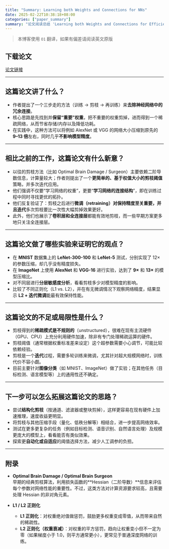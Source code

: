 ```yaml
---
title: "Summary: Learning both Weights and Connections for NNs"
date: 2025-02-22T10:38:18+08:00
categories: ["paper_summary"]
summary: "论文阅读总结 'Learning both Weights and Connections for Efficient Neural Networks'"
---
```


> 本博客使用 `O1` 翻译，如果有偏差请阅读英文原版

## 下载论文

[论文链接](https://arxiv.org/pdf/1506.02626)

---

## 这篇论文讲了什么？

- 作者提出了一个三步走的方法（训练 → 剪枝 → 再训练）来**去除神经网络中的冗余连接**。  
- 核心思路是先找到并**保留“重要”权重**，把不重要的权重剪掉，进而得到一个稀疏网络，从而节省存储/内存以及降低功耗。  
- 在实践中，这种方法可以将例如 AlexNet 或 VGG 的网络大小压缩到原先的 **9–13 倍**左右，同时几乎**不影响模型精度**。

---

## 相比之前的工作，这篇论文有什么新意？

- 以往的剪枝方法（比如 Optimal Brain Damage / Surgeon）主要依赖二阶导数信息，计算量较大；作者则提出了一个**更简单的、基于权值大小的剪枝阈值**策略，并多次迭代应用。  
- 他们强调不仅要“学习网络的权重”，更要“**学习网络的连接结构**”，即在训练过程中同时寻找更优的拓扑。  
- 他们反复验证了：剪枝之后进行**微调（retraining）**对保持精度至关重要，并且**迭代**多次剪枝要比一次性大幅剪掉效果更好。  
- 此外，他们也展示了**卷积层和全连接层**都能有效地剪枝，而一些早期方案更多地只关注全连接层。

---

## 这篇论文做了哪些实验来证明它的观点？

- 在 **MNIST** 数据集上的 **LeNet-300-100** 和 **LeNet-5** 测试，分别实现了 12× 的参数压缩，却几乎没有精度损失。  
- 在 **ImageNet** 上使用 **AlexNet** 和 **VGG-16** 进行实验，达到了 **9×** 和 **13×** 的模型压缩比。  
- 对不同层进行**分层敏感度分析**，看看剪枝多少对模型精度的影响。  
- 比较了不同正则化（L1 vs. L2），并在有无微调情况下观察网络精度，结果显示 **L2 + 迭代微调**能最有效保持性能。

---

## 这篇论文的不足或局限性是什么？

- 剪枝得到的**稀疏模式是不规则的**（unstructured），很难在现有主流硬件（GPU、CPU）上充分利用硬件加速，除非有专门处理稀疏运算的硬件。  
- 剪枝阈值（通常根据权重标准差来设定）这个超参数需要小心调节，可能比较依赖经验。  
- 剪枝是一个**迭代**过程，需要多轮训练来微调，尤其针对超大规模网络时，训练代价不容小觑。  
- 目前主要针对**图像分类**（如 MNIST、ImageNet）做了实验；在其他任务（目标检测、语言模型等）上的通用性还不确定。

---

## 下一步可以怎么拓展这篇论文的思路？

- 尝试**结构化剪枝**（按通道、滤波器或整块剪掉），这样更容易在现有硬件上加速推理，速度收益更明显。  
- 将剪枝与其他压缩手段（量化、低秩分解等）相结合，进一步提高网络效率。  
- 测试在更多更复杂的任务（例如目标检测、语音识别、自然语言处理）及规模更庞大的模型上，看看能否有类似效果。  
- 探索更**自动化或自适应**的阈值选择方法，减少人工调参的负担。

---

## 附录

- **Optimal Brain Damage / Optimal Brain Surgeon**  
  早期的经典剪枝算法，利用损失函数的**Hessian（二阶导数）**信息来评估每个参数对网络性能的重要性。不过，这类方法对计算资源要求较高，且需要处理 Hessian 的非对角元素。

- **L1 / L2 正则化**  
  - **L1 正则化**：对权重绝对值做惩罚，鼓励更多权重变成零值，从而带来自然的稀疏性。  
  - **L2 正则化（权重衰减）**：对权重的平方惩罚，趋向让权重变小但不一定为零（如果梯度小于 1.0，则平方通常更小），更常见于普通深度网络的训练。